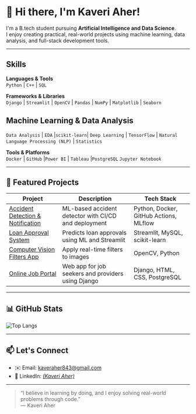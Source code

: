 # 👋 Hi there, I'm Kaveri Aher!

I'm a B.tech student pursuing **Artificial Intelligence and Data Science**.  
I enjoy creating practical, real-world projects using machine learning, data analysis, and full-stack development tools.

---

## Skills 

**Languages & Tools**  
`Python` | `C++` | `SQL`

**Frameworks & Libraries**  
`Django` | `Streamlit` | `OpenCV` | `Pandas` | `NumPy` | `Matplotlib` | `Seaborn`

##  Machine Learning & Data Analysis

`Data Analysis` | `EDA` |`scikit-learn`| `Deep Learning` | `TensorFlow` | `Natural Language Processing (NLP)` | `Statistics`

**Tools & Platforms**  
`Docker` | `GitHub` |`Power BI` | `Tableau` |`PostgreSQL` 
`Jupyter Notebook`

---

## 🚀 Featured Projects

| Project | Description | Tech Stack |
|--------|-------------|------------|
| [Accident Detection & Notification](https://github.com/KaAher/mlops2) | ML-based accident detector with CI/CD and deployment | Python, Docker, GitHub Actions, MLflow |
| [Loan Approval System](https://github.com/KaAher/loan-approval-streamlit) | Predicts loan approvals using ML and Streamlit | Streamlit, MySQL, scikit-learn |
| [Computer Vision Filters App](https://github.com/KaAher/image-filter-cv) | Apply real-time filters to images | OpenCV, Python |
| [Online Job Portal](https://github.com/KaAher/online-job-portal) | Web app for job seekers and providers using Django | Django, HTML, CSS, PostgreSQL |
---

## 📊 GitHub Stats

![Top Langs](https://github-readme-stats.vercel.app/api/top-langs/?username=KaAher&layout=compact)

---

## 📫 Let's Connect

- ✉️ Email: [kaveraher843@gmail.com](mailto:kaveraher843@gmail.com)  
- 💼 LinkedIn: *[(Kaveri Aher)](https://github.com/KaAher?tab=repositories)*  


---

> “I believe in learning by doing, and I enjoy solving real-world problems through code.”  
> — Kaveri Aher
